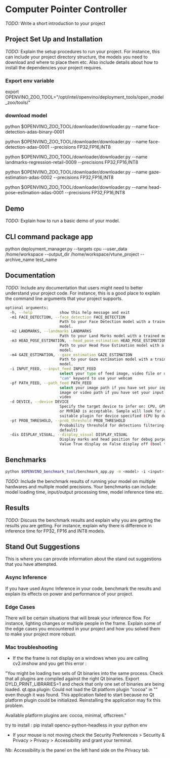 # Computer Pointer Controller

*TODO:* Write a short introduction to your project

## Project Set Up and Installation

*TODO:* Explain the setup procedures to run your project. For instance, this can include your project directory structure, the models you need to download and where to place them etc. Also include details about how to install the dependencies your project requires.

### Export env variable

export OPENVINO_ZOO_TOOL="/opt/intel/openvino/deployment_tools/open_model_zoo/tools/"

### download model

python $OPENVINO_ZOO_TOOL/downloader/downloader.py --name face-detection-adas-binary-0001

python $OPENVINO_ZOO_TOOL/downloader/downloader.py --name face-detection-adas-0001 --precisions FP32,FP16,INT8

python $OPENVINO_ZOO_TOOL/downloader/downloader.py --name landmarks-regression-retail-0009 --precisions FP32,FP16,INT8

python $OPENVINO_ZOO_TOOL/downloader/downloader.py --name gaze-estimation-adas-0002 --precisions FP32,FP16,INT8

python $OPENVINO_ZOO_TOOL/downloader/downloader.py --name head-pose-estimation-adas-0001 --precisions FP32,FP16,INT8

## Demo

*TODO:* Explain how to run a basic demo of your model.

## CLI command package app

python deployment_manager.py --targets cpu --user_data /home/workspace --output_dir /home/workspace/vtune_project --archive_name test_name

## Documentation

*TODO:* Include any documentation that users might need to better understand your project code. For instance, this is a good place to explain the command line arguments that your project supports.

```bash
optional arguments:
  -h, --help            show this help message and exit
  -m1 FACE_DETECTION, --face_detection FACE_DETECTION
                        Path to your Face Detection model with a trained
                        model.
  -m2 LANDMARKS, --landmarks LANDMARKS
                        Path to your Land Marks model with a trained model.
  -m3 HEAD_POSE_ESTIMATION, --head_pose_estimation HEAD_POSE_ESTIMATION
                        Path to your Head Pose Estimation model with a trained
                        model.
  -m4 GAZE_ESTIMATION, --gaze_estimation GAZE_ESTIMATION
                        Path to your Gaze estimation model with a trained
                        model.
  -i INPUT_FEED, --input_feed INPUT_FEED
                        select your type of feed image, video file or use
                        "cam" keyword to use your webcam
  -pf PATH_FEED, --path_feed PATH_FEED
                        select your image path if you have set your input to
                        image or video path if you have set your input to
                        video
  -d DEVICE, --device DEVICE
                        Specify the target device to infer on: CPU, GPU, FPGA
                        or MYRIAD is acceptable. Sample will look for a
                        suitable plugin for device specified (CPU by default)
  -pt PROB_THRESHOLD, --prob_threshold PROB_THRESHOLD
                        Probability threshold for detections filtering(0.8 by
                        default)
  -dis DISPLAY_VISUAL, --display_visual DISPLAY_VISUAL
                        Display marks and head position for debug purpose |
                        Value True display on False display off (bool type keep capitals)
```

## Benchmarks

```bash
python $OPENVINO_benchmark_tool/benchmark_app.py -m <model> -i <input> -d CPU
```

*TODO:* Include the benchmark results of running your model on multiple hardwares and multiple model precisions. Your benchmarks can include: model loading time, input/output processing time, model inference time etc.

## Results

*TODO:* Discuss the benchmark results and explain why you are getting the results you are getting. For instance, explain why there is difference in inference time for FP32, FP16 and INT8 models.

## Stand Out Suggestions

This is where you can provide information about the stand out suggestions that you have attempted.

### Async Inference

If you have used Async Inference in your code, benchmark the results and explain its effects on power and performance of your project.

### Edge Cases

There will be certain situations that will break your inference flow. For instance, lighting changes or multiple people in the frame. Explain some of the edge cases you encountered in your project and how you solved them to make your project more robust.

### Mac troubleshooting

- If the the frame is not display on a windows when you are calling cv2.imshow and you get this error :

"You might be loading two sets of Qt binaries into the same process. Check that all plugins are compiled against the right Qt binaries. Export DYLD_PRINT_LIBRARIES=1 and check that only one set of binaries are being loaded.
qt.qpa.plugin: Could not load the Qt platform plugin "cocoa" in "" even though it was found.
This application failed to start because no Qt platform plugin could be initialized. Reinstalling the application may fix this problem.

Available platform plugins are: cocoa, minimal, offscreen."

try to install : pip install opencv-python-headless in your python env

- If your mouse is not moving check the Security Preferences > Security & Privacy > Privacy > Accessibility and grant your terminal.

Nb: Accessibility is the panel on the left hand side on the Privacy tab.
